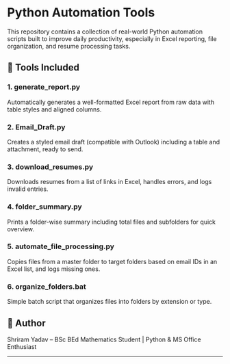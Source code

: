 
# Python Automation Tools

This repository contains a collection of real-world Python automation scripts built to improve daily productivity, especially in Excel reporting, file organization, and resume processing tasks.

## 🔧 Tools Included

### 1. generate_report.py
Automatically generates a well-formatted Excel report from raw data with table styles and aligned columns.

### 2. Email_Draft.py
Creates a styled email draft (compatible with Outlook) including a table and attachment, ready to send.

### 3. download_resumes.py
Downloads resumes from a list of links in Excel, handles errors, and logs invalid entries.

### 4. folder_summary.py
Prints a folder-wise summary including total files and subfolders for quick overview.

### 5. automate_file_processing.py
Copies files from a master folder to target folders based on email IDs in an Excel list, and logs missing ones.

### 6. organize_folders.bat
Simple batch script that organizes files into folders by extension or type.

## 📌 Author
Shriram Yadav – BSc BEd Mathematics Student | Python & MS Office Enthusiast

---
